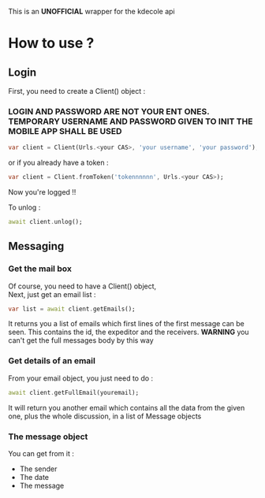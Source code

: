 This is an **UNOFFICIAL** wrapper for the kdecole api

# How to use ?

## Login

First, you need to create a Client() object : <br>
### **LOGIN AND PASSWORD ARE NOT YOUR ENT ONES. TEMPORARY USERNAME AND PASSWORD GIVEN TO INIT THE MOBILE APP SHALL BE USED**
````dart
var client = Client(Urls.<your CAS>, 'your username', 'your password');
````
or if you already have a token :
````dart
var client = Client.fromToken('tokennnnnn', Urls.<your CAS>);
````
Now you're logged !!

To unlog :
````dart
await client.unlog();
````
## Messaging

### Get the mail box

Of course, you need to have a Client() object, <br>
Next, just get an email list :
````dart
var list = await client.getEmails();
````
It returns you a list of emails which first lines of the first message can be seen. This contains the id, the expeditor and the receivers.
**WARNING** you can't get the full messages body by this way

### Get details of an email

From your email object, you just need to do :
````dart
await client.getFullEmail(youremail);
````
It will return you another email which contains all the data from the given one, plus the whole discussion, in a list of Message objects

### The message object

You can get from it :
- The sender
- The date
- The message
